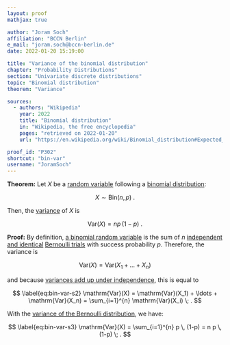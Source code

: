 ```yaml
---
layout: proof
mathjax: true

author: "Joram Soch"
affiliation: "BCCN Berlin"
e_mail: "joram.soch@bccn-berlin.de"
date: 2022-01-20 15:19:00

title: "Variance of the binomial distribution"
chapter: "Probability Distributions"
section: "Univariate discrete distributions"
topic: "Binomial distribution"
theorem: "Variance"

sources:
  - authors: "Wikipedia"
    year: 2022
    title: "Binomial distribution"
    in: "Wikipedia, the free encyclopedia"
    pages: "retrieved on 2022-01-20"
    url: "https://en.wikipedia.org/wiki/Binomial_distribution#Expected_value_and_variance"

proof_id: "P302"
shortcut: "bin-var"
username: "JoramSoch"
---
```



**Theorem:** Let $X$ be a [random variable](/D/rvar) following a [binomial distribution](/D/bin):

$$ \label{eq:bin}
X \sim \mathrm{Bin}(n,p) \; .
$$

Then, the [variance](/D/var) of $X$ is

$$ \label{eq:bin-var}
\mathrm{Var}(X) = n p \, (1-p) \; .
$$


**Proof:** By definition, [a binomial random variable](/D/bin) is the sum of $n$ [independent and identical](/D/iid) [Bernoulli trials](/D/bern) with success probability $p$. Therefore, the variance is

$$ \label{eq:bin-var-s1}
\mathrm{Var}(X) = \mathrm{Var}(X_1 + \ldots + X_n)
$$

and because [variances add up under independence](/P/var-add), this is equal to

$$ \label{eq:bin-var-s2}
\mathrm{Var}(X) = \mathrm{Var}(X_1) + \ldots + \mathrm{Var}(X_n) = \sum_{i=1}^{n} \mathrm{Var}(X_i) \; .
$$

With the [variance of the Bernoulli distribution](/P/bern-var), we have:

$$ \label{eq:bin-var-s3}
\mathrm{Var}(X) = \sum_{i=1}^{n} p \, (1-p) = n p \, (1-p) \; .
$$